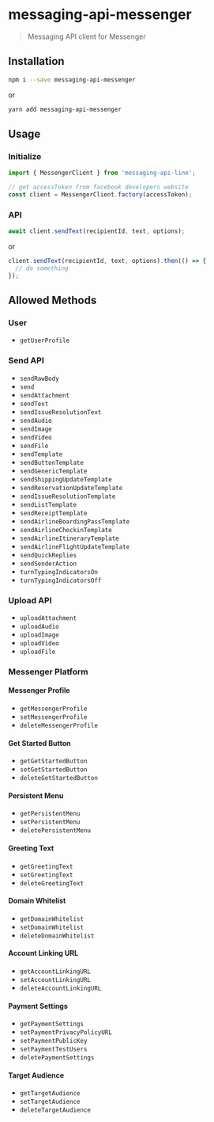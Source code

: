 # messaging-api-messenger

> Messaging API client for Messenger

## Installation

```sh
npm i --save messaging-api-messenger
```
or
```sh
yarn add messaging-api-messenger
```

## Usage

### Initialize

```js
import { MessengerClient } from 'messaging-api-line';

// get accessToken from facebook developers website
const client = MessengerClient.factory(accessToken);
```

### API

```js
await client.sendText(recipientId, text, options);
```

or

```js
client.sendText(recipientId, text, options).then(() => {
  // do something
});
```

## Allowed Methods

### User

- `getUserProfile`

### Send API

- `sendRawBody`
- `send`
- `sendAttachment`
- `sendText`
- `sendIssueResolutionText`
- `sendAudio`
- `sendImage`
- `sendVideo`
- `sendFile`
- `sendTemplate`
- `sendButtonTemplate`
- `sendGenericTemplate`
- `sendShippingUpdateTemplate`
- `sendReservationUpdateTemplate`
- `sendIssueResolutionTemplate`
- `sendListTemplate`
- `sendReceiptTemplate`
- `sendAirlineBoardingPassTemplate`
- `sendAirlineCheckinTemplate`
- `sendAirlineItineraryTemplate`
- `sendAirlineFlightUpdateTemplate`
- `sendQuickReplies`
- `sendSenderAction`
- `turnTypingIndicatorsOn`
- `turnTypingIndicatorsOff`

### Upload API

- `uploadAttachment`
- `uploadAudio`
- `uploadImage`
- `uploadVideo`
- `uploadFile`

### Messenger Platform

#### Messenger Profile

- `getMessengerProfile`
- `setMessengerProfile`
- `deleteMessengerProfile`

#### Get Started Button

- `getGetStartedButton`
- `setGetStartedButton`
- `deleteGetStartedButton`

#### Persistent Menu

- `getPersistentMenu`
- `setPersistentMenu`
- `deletePersistentMenu`

#### Greeting Text

- `getGreetingText`
- `setGreetingText`
- `deleteGreetingText`

#### Domain Whitelist

- `getDomainWhitelist`
- `setDomainWhitelist`
- `deleteDomainWhitelist`

#### Account Linking URL

- `getAccountLinkingURL`
- `setAccountLinkingURL`
- `deleteAccountLinkingURL`

#### Payment Settings

- `getPaymentSettings`
- `setPaymentPrivacyPolicyURL`
- `setPaymentPublicKey`
- `setPaymentTestUsers`
- `deletePaymentSettings`

#### Target Audience

- `getTargetAudience`
- `setTargetAudience`
- `deleteTargetAudience`
